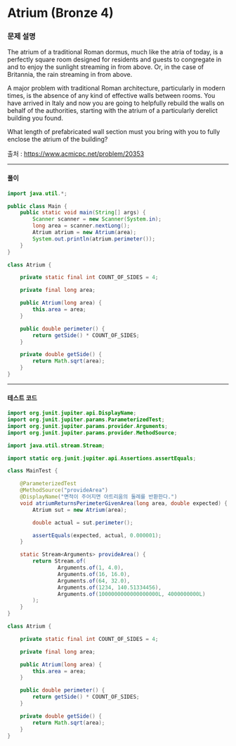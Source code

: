 # Atrium (Bronze 4)

### 문제 설명

The atrium of a traditional Roman dormus, much like the atria of today, is a perfectly square room designed for residents and guests to congregate in and to enjoy the sunlight streaming in from above. Or, in the case of Britannia, the rain streaming in from above.

A major problem with traditional Roman architecture, particularly in modern times, is the absence of any kind of effective walls between rooms. You have arrived in Italy and now you are going to helpfully rebuild the walls on behalf of the authorities, starting with the atrium of a particularly derelict building you found.

What length of prefabricated wall section must you bring with you to fully enclose the atrium of the building?

출처 : https://www.acmicpc.net/problem/20353

---

#### 풀이
~~~java
import java.util.*;

public class Main {
    public static void main(String[] args) {
        Scanner scanner = new Scanner(System.in);
        long area = scanner.nextLong();
        Atrium atrium = new Atrium(area);
        System.out.println(atrium.perimeter());
    }
}

class Atrium {

    private static final int COUNT_OF_SIDES = 4;

    private final long area;

    public Atrium(long area) {
        this.area = area;
    }

    public double perimeter() {
        return getSide() * COUNT_OF_SIDES;
    }

    private double getSide() {
        return Math.sqrt(area);
    }
}
~~~

---

#### 테스트 코드
~~~java
import org.junit.jupiter.api.DisplayName;
import org.junit.jupiter.params.ParameterizedTest;
import org.junit.jupiter.params.provider.Arguments;
import org.junit.jupiter.params.provider.MethodSource;

import java.util.stream.Stream;

import static org.junit.jupiter.api.Assertions.assertEquals;

class MainTest {

    @ParameterizedTest
    @MethodSource("provideArea")
    @DisplayName("면적이 주어지면 아트리움의 둘레를 반환한다.")
    void atriumReturnsPerimeterGivenArea(long area, double expected) {
        Atrium sut = new Atrium(area);

        double actual = sut.perimeter();

        assertEquals(expected, actual, 0.000001);
    }

    static Stream<Arguments> provideArea() {
        return Stream.of(
                Arguments.of(1, 4.0),
                Arguments.of(16, 16.0),
                Arguments.of(64, 32.0),
                Arguments.of(1234, 140.51334456),
                Arguments.of(1000000000000000000L, 4000000000L)
        );
    }
}

class Atrium {

    private static final int COUNT_OF_SIDES = 4;

    private final long area;

    public Atrium(long area) {
        this.area = area;
    }

    public double perimeter() {
        return getSide() * COUNT_OF_SIDES;
    }

    private double getSide() {
        return Math.sqrt(area);
    }
}
~~~
